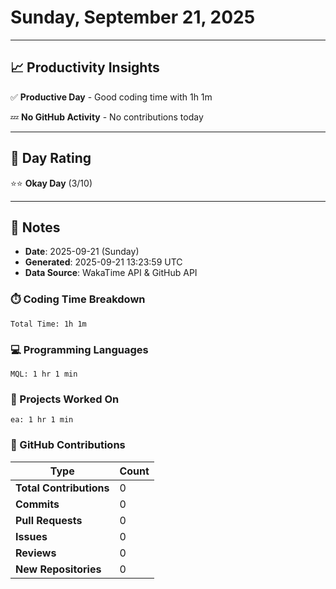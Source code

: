 # Sunday, September 21, 2025

---

## 📈 Productivity Insights

✅ **Productive Day** - Good coding time with 1h 1m

💤 **No GitHub Activity** - No contributions today

---

## 🎯 Day Rating

⭐⭐ **Okay Day** (3/10)

---

## 📝 Notes

- **Date**: 2025-09-21 (Sunday)
- **Generated**: 2025-09-21 13:23:59 UTC
- **Data Source**: WakaTime API & GitHub API


### ⏱️ Coding Time Breakdown

```
Total Time: 1h 1m
```

### 💻 Programming Languages

```
MQL: 1 hr 1 min
```

### 📂 Projects Worked On

```
ea: 1 hr 1 min

```


### 🐙 GitHub Contributions

| Type | Count |
|------|-------|
| **Total Contributions** | 0 |
| **Commits** | 0 |
| **Pull Requests** | 0 |
| **Issues** | 0 |
| **Reviews** | 0 |
| **New Repositories** | 0 |

